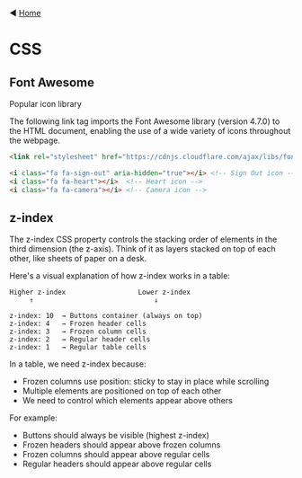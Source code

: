 ◀️ [Home](../README.md)

# CSS

## Font Awesome
Popular icon library

The following link tag imports the Font Awesome library (version 4.7.0) to the HTML document, enabling the use of a wide variety of icons throughout the webpage.
```html
<link rel="stylesheet" href="https://cdnjs.cloudflare.com/ajax/libs/font-awesome/4.7.0/css/font-awesome.min.css">
```

```html
<i class="fa fa-sign-out" aria-hidden="true"></i> <!-- Sign Out icon -->
<i class="fa fa-heart"></i>  <!-- Heart icon -->
<i class="fa fa-camera"></i> <!-- Camera icon -->
```

## z-index
The z-index CSS property controls the stacking order of elements in the third dimension (the z-axis). Think of it as layers stacked on top of each other, like sheets of paper on a desk.

Here's a visual explanation of how z-index works in a table:
```
Higher z-index                  Lower z-index
     ↑                              ↓
    
z-index: 10  → Buttons container (always on top)
z-index: 4   → Frozen header cells
z-index: 3   → Frozen column cells
z-index: 2   → Regular header cells
z-index: 1   → Regular table cells
```

In a table, we need z-index because:
- Frozen columns use position: sticky to stay in place while scrolling
- Multiple elements are positioned on top of each other
- We need to control which elements appear above others

For example:
- Buttons should always be visible (highest z-index)
- Frozen headers should appear above frozen columns
- Frozen columns should appear above regular cells
- Regular headers should appear above regular cells
